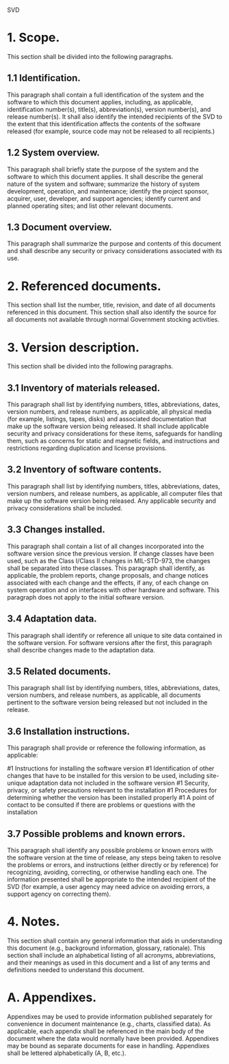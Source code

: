 



SVD



# 1.	Scope. 
This section shall be divided into the following paragraphs.

## 1.1		Identification. 
This paragraph shall contain a full identification of the system and the software to which this document applies, including, as applicable, identification number(s), title(s), abbreviation(s), version number(s), and release number(s). It shall also identify the intended recipients of the SVD to the extent that this identification affects the contents of the software released (for example, source code may not be released to all recipients.)

## 1.2		System overview. 
This paragraph shall briefly state the purpose of the system and the software to which this document applies. It shall describe the general nature of the system and software; summarize the history of system development, operation, and maintenance; identify the project sponsor, acquirer, user, developer, and support agencies; identify current and planned operating sites; and list other relevant documents.

## 1.3		Document overview. 
This paragraph shall summarize the purpose and contents of this document and shall describe any security or privacy considerations associated with its use.

# 2.	Referenced documents. 
This section shall list the number, title, revision, and date of all documents referenced in this document. This section shall also identify the source for all documents not available through normal Government stocking activities.

# 3.	Version description.
This section shall be divided into the following paragraphs.

## 3.1		Inventory of materials released. 
This paragraph shall list by identifying numbers, titles, abbreviations, dates, version numbers, and release numbers, as applicable, all physical media (for example, listings, tapes, disks) and associated documentation that make up the software version being released. It shall include applicable security and privacy considerations for these items, safeguards for handling them, such as concerns for static and magnetic fields, and instructions and restrictions regarding duplication and license provisions.

## 3.2		Inventory of software contents.
This paragraph shall list by identifying numbers, titles, abbreviations, dates, version numbers, and release numbers, as applicable, all computer files that make up the software version being released. Any applicable security and privacy considerations shall be included.

## 3.3		Changes installed. 
This paragraph shall contain a list of all changes incorporated into the software version since the previous version. If change classes have been used, such as the Class I/Class II changes in MIL-STD-973, the changes shall be separated into these classes. This paragraph shall identify, as applicable, the problem reports, change proposals, and change notices associated with each change and the effects, if any, of each change on system operation and on interfaces with other hardware and software. This paragraph does not apply to the initial software version.

## 3.4		Adaptation data.
This paragraph shall identify or reference all unique to site data contained in the software version. For software versions after the first, this paragraph shall describe changes made to the adaptation data.

## 3.5		Related documents.
This paragraph shall list by identifying numbers, titles, abbreviations, dates, version numbers, and release numbers, as applicable, all documents pertinent to the software version being released but not included in the release.

## 3.6		Installation instructions. 
This paragraph shall provide or reference the following information, as applicable:

#1 Instructions for installing the software version
#1 Identification of other changes that have to be installed for this version to be used, including site-unique adaptation data not included in the software version
#1 Security, privacy, or safety precautions relevant to the installation
#1 Procedures for determining whether the version has been installed properly
#1 A point of contact to be consulted if there are problems or questions with the installation



## 3.7		Possible problems and known errors. 
This paragraph shall identify any possible problems or known errors with the software version at the time of release, any steps being taken to resolve the problems or errors, and instructions (either directly or by reference) for recognizing, avoiding, correcting, or otherwise handling each one. The information presented shall be appropriate to the intended recipient of the SVD (for example, a user agency may need advice on avoiding errors, a support agency on correcting them).

# 4.	Notes. 
This section shall contain any general information that aids in understanding this document (e.g., background information, glossary, rationale). This section shall include an alphabetical listing of all acronyms, abbreviations, and their meanings as used in this document and a list of any terms and definitions needed to understand this document.

# A.	Appendixes. 
Appendixes may be used to provide information published separately for convenience in document maintenance (e.g., charts, classified data). As applicable, each appendix shall be referenced in the main body of the document where the data would normally have been provided. Appendixes may be bound as separate documents for ease in handling. Appendixes shall be lettered alphabetically (A, B, etc.).



